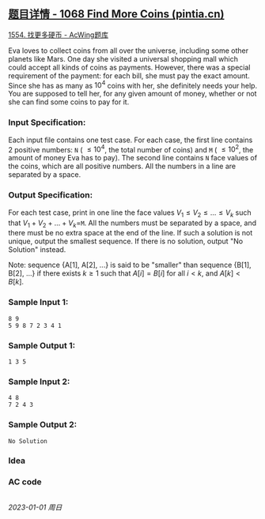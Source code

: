 ## [题目详情 - 1068 Find More Coins (pintia.cn)](https://pintia.cn/problem-sets/994805342720868352/exam/problems/994805402305150976)

[1554. 找更多硬币 - AcWing题库](https://www.acwing.com/problem/content/1556/)

Eva loves to collect coins from all over the universe, including some other planets like Mars. One day she visited a universal shopping mall which could accept all kinds of coins as payments. However, there was a special requirement of the payment: for each bill, she must pay the exact amount. Since she has as many as $10^4$ coins with her, she definitely needs your help. You are supposed to tell her, for any given amount of money, whether or not she can find some coins to pay for it.

### Input Specification:

Each input file contains one test case. For each case, the first line contains 2 positive numbers: `N` ( $\leq 10^4$, the total number of coins) and `M` ( $\leq 10^2$, the amount of money Eva has to pay). The second line contains `N` face values of the coins, which are all positive numbers. All the numbers in a line are separated by a space.

### Output Specification:

For each test case, print in one line the face values $V_1 \leq V_2 \leq \dots  \leq V_k$ such that $V_1+V_2+\dots +V_k=$`M`. All the numbers must be separated by a space, and there must be no extra space at the end of the line. If such a solution is not unique, output the smallest sequence. If there is no solution, output "No Solution" instead.

Note: sequence {A[1], A[2], ...} is said to be "smaller" than sequence {B[1], B[2], ...} if there exists $k \geq 1$ such that $A[i]=B[i]$ for all $i<k$, and $A[k] < B[k]$.

### Sample Input 1:

```in
8 9
5 9 8 7 2 3 4 1
```

### Sample Output 1:

```out
1 3 5
```

### Sample Input 2:

```
4 8
7 2 4 3
```

### Sample Output 2:

```
No Solution
```

### Idea



### AC code

```cpp
```


*2023-01-01 周日*